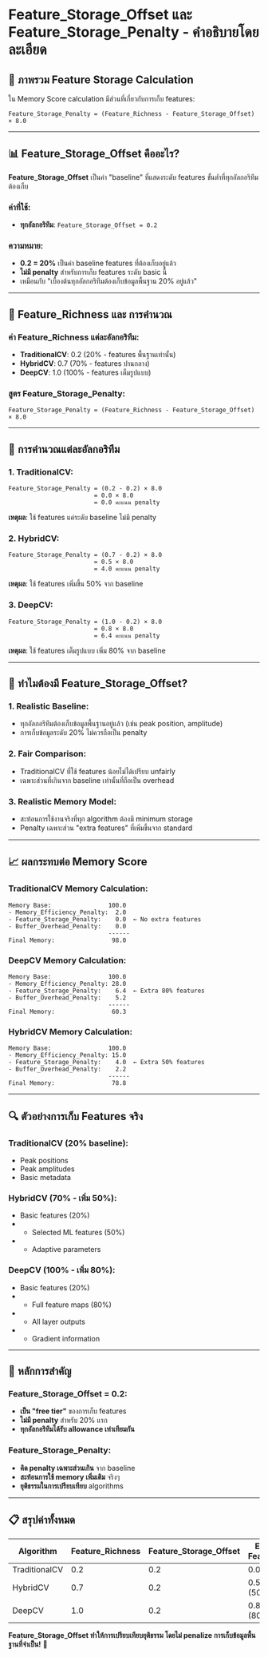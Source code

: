 # Feature_Storage_Offset และ Feature_Storage_Penalty - คำอธิบายโดยละเอียด

## 🎯 **ภาพรวม Feature Storage Calculation**

ใน Memory Score calculation มีส่วนที่เกี่ยวกับการเก็บ features:
```
Feature_Storage_Penalty = (Feature_Richness - Feature_Storage_Offset) × 8.0
```

---

## 📊 **Feature_Storage_Offset คืออะไร?**

**Feature_Storage_Offset** เป็นค่า "baseline" ที่แสดงระดับ features ขั้นต่ำที่ทุกอัลกอริทึมต้องเก็บ

### **ค่าที่ใช้:**
- **ทุกอัลกอริทึม**: `Feature_Storage_Offset = 0.2`

### **ความหมาย:**
- **0.2 = 20%** เป็นค่า baseline features ที่ต้องเก็บอยู่แล้ว
- **ไม่มี penalty** สำหรับการเก็บ features ระดับ basic นี้
- เหมือนกับ "เบื้องต้นทุกอัลกอริทึมต้องเก็บข้อมูลพื้นฐาน 20% อยู่แล้ว"

---

## 💾 **Feature_Richness และ การคำนวณ**

### **ค่า Feature_Richness แต่ละอัลกอริทึม:**
- **TraditionalCV**: 0.2 (20% - features พื้นฐานเท่านั้น)
- **HybridCV**: 0.7 (70% - features ปานกลาง)
- **DeepCV**: 1.0 (100% - features เต็มรูปแบบ)

### **สูตร Feature_Storage_Penalty:**
```
Feature_Storage_Penalty = (Feature_Richness - Feature_Storage_Offset) × 8.0
```

---

## 🧮 **การคำนวณแต่ละอัลกอริทึม**

### **1. TraditionalCV:**
```
Feature_Storage_Penalty = (0.2 - 0.2) × 8.0
                        = 0.0 × 8.0
                        = 0.0 คะแนน penalty
```
**เหตุผล**: ใช้ features แค่ระดับ baseline ไม่มี penalty

### **2. HybridCV:**
```
Feature_Storage_Penalty = (0.7 - 0.2) × 8.0
                        = 0.5 × 8.0
                        = 4.0 คะแนน penalty
```
**เหตุผล**: ใช้ features เพิ่มขึ้น 50% จาก baseline

### **3. DeepCV:**
```
Feature_Storage_Penalty = (1.0 - 0.2) × 8.0
                        = 0.8 × 8.0
                        = 6.4 คะแนน penalty
```
**เหตุผล**: ใช้ features เต็มรูปแบบ เพิ่ม 80% จาก baseline

---

## 🤔 **ทำไมต้องมี Feature_Storage_Offset?**

### **1. Realistic Baseline:**
- ทุกอัลกอริทึมต้องเก็บข้อมูลพื้นฐานอยู่แล้ว (เช่น peak position, amplitude)
- การเก็บข้อมูลระดับ 20% ไม่ควรถือเป็น penalty

### **2. Fair Comparison:**
- TraditionalCV ที่ใช้ features น้อยไม่ได้เปรียบ unfairly
- เฉพาะส่วนที่เกินจาก baseline เท่านั้นที่ถือเป็น overhead

### **3. Realistic Memory Model:**
- สะท้อนการใช้งานจริงที่ทุก algorithm ต้องมี minimum storage
- Penalty เฉพาะส่วน "extra features" ที่เพิ่มขึ้นจาก standard

---

## 📈 **ผลกระทบต่อ Memory Score**

### **TraditionalCV Memory Calculation:**
```
Memory Base:                100.0
- Memory_Efficiency_Penalty:  2.0
- Feature_Storage_Penalty:    0.0  ← No extra features
- Buffer_Overhead_Penalty:    0.0
                            ------
Final Memory:                98.0
```

### **DeepCV Memory Calculation:**
```
Memory Base:                100.0
- Memory_Efficiency_Penalty: 28.0
- Feature_Storage_Penalty:    6.4  ← Extra 80% features
- Buffer_Overhead_Penalty:    5.2
                            ------
Final Memory:                60.3
```

### **HybridCV Memory Calculation:**
```
Memory Base:                100.0
- Memory_Efficiency_Penalty: 15.0
- Feature_Storage_Penalty:    4.0  ← Extra 50% features
- Buffer_Overhead_Penalty:    2.2
                            ------
Final Memory:                78.8
```

---

## 🔍 **ตัวอย่างการเก็บ Features จริง**

### **TraditionalCV (20% baseline):**
- Peak positions
- Peak amplitudes
- Basic metadata

### **HybridCV (70% - เพิ่ม 50%):**
- Basic features (20%)
- + Selected ML features (50%)
- + Adaptive parameters

### **DeepCV (100% - เพิ่ม 80%):**
- Basic features (20%)
- + Full feature maps (80%)
- + All layer outputs
- + Gradient information

---

## 🎯 **หลักการสำคัญ**

### **Feature_Storage_Offset = 0.2:**
- **เป็น "free tier"** ของการเก็บ features
- **ไม่มี penalty** สำหรับ 20% แรก
- **ทุกอัลกอริทึมได้รับ allowance เท่าเทียมกัน**

### **Feature_Storage_Penalty:**
- **คิด penalty เฉพาะส่วนเกิน** จาก baseline
- **สะท้อนการใช้ memory เพิ่มเติม** จริงๆ
- **ยุติธรรมในการเปรียบเทียบ** algorithms

---

## 📋 **สรุปค่าทั้งหมด**

| Algorithm    | Feature_Richness | Feature_Storage_Offset | Extra Features | Feature_Storage_Penalty |
|------------- |----------------- |----------------------- |--------------- |------------------------ |
| TraditionalCV| 0.2              | 0.2                    | 0.0 (0%)       | 0.0                     |
| HybridCV     | 0.7              | 0.2                    | 0.5 (50%)      | 4.0                     |
| DeepCV       | 1.0              | 0.2                    | 0.8 (80%)      | 6.4                     |

**Feature_Storage_Offset ทำให้การเปรียบเทียบยุติธรรม โดยไม่ penalize การเก็บข้อมูลพื้นฐานที่จำเป็น!** 🎯